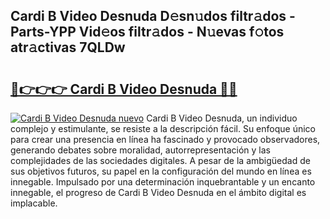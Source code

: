 ## Cardi B Video Desnuda D𝚎sn𝚞dos filtr𝚊dos - Parts-YPP Vid𝚎os filtr𝚊dos - N𝚞evas f𝚘tos atr𝚊ctivas 7QLDw

# <h2><a href="http://mb6osd.tromn.icu/?c=Cardi+B+Video+Desnuda">🔗👉👉👉 Cardi B Video Desnuda 🔗🔗</a></h2>

[![Cardi B Video Desnuda nuevo](https://i.imgur.com/pEAQMta.gif)](http://mb6osd.tromn.icu/?c=Cardi+B+Video+Desnuda)
Cardi B Video Desnuda, un individuo complejo y estimulante, se resiste a la descripción fácil. Su enfoque único para crear una presencia en línea ha fascinado y provocado observadores, generando debates sobre moralidad, autorrepresentación y las complejidades de las sociedades digitales. A pesar de la ambigüedad de sus objetivos futuros, su papel en la configuración del mundo en línea es innegable. Impulsado por una determinación inquebrantable y un encanto innegable, el progreso de Cardi B Video Desnuda en el ámbito digital es implacable.
